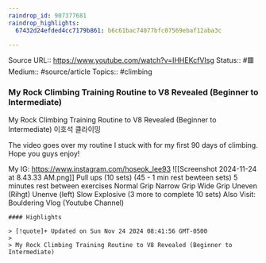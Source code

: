 ```yaml
---
raindrop_id: 907377681
raindrop_highlights:
  67432d24efded4cc7179b861: b6c61bac74077bfc07569ebaf12aba3c

---
```


Source URL:: https://www.youtube.com/watch?v=IHHEKcfVIsg
Status:: #🟥
Medium:: #source/article
Topics:: #climbing

### My Rock Climbing Training Routine to V8 Revealed (Beginner to Intermediate)

My Rock Climbing Training Routine to V8 Revealed (Beginner to Intermediate) 이호석 클라이밍

The video goes over my routine I stuck with for my first 90 days of climbing.
Hope you guys enjoy!

My IG: https://www.instagram.com/hoseok_lee93
![[Screenshot 2024-11-24 at 8.43.33 AM.png]]
Pull ups  (10 sets) (45 - 1 min rest bewteen sets)
5 minutes rest between exercises
Normal Grip
Narrow Grip
Wide Grip
Uneven (Rihgt)
Unenve (left)
Slow 
Explosive 
(3 more to complete 10 sets)
Also Visit: Bouldering Vlog (Youtube Channel)

```
#### Highlights

> [!quote]+ Updated on Sun Nov 24 2024 08:41:56 GMT-0500
>
> My Rock Climbing Training Routine to V8 Revealed (Beginner to Intermediate)
